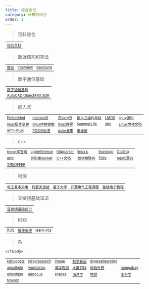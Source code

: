 ```yaml
---
title: 综合杂记
category: 计算机综合
order: 1
---
```


> 百科综合
<table width="1033" style="font-size: 0.8em;">
	<tbody>
		<tr>
			<td>
				<a href="https://www.coursehero.com/study-guides/" target="_blank">综合百科</a>
			</td>
		</tr>
	</tbody>
</table>

> 数据结构和算法
<table width="1033" style="font-size: 0.8em;">
	<tbody>
		<tr>
			<td>
				<a href="https://crypto.stanford.edu/pbc/notes/numbertheory/" target="_blank">数论</a>
			</td>
			<td>
				<a href="https://github.com/nhivp/coding-interview-university/blob/master/translations/README-cn.md" target="_blank">interview</a>
			</td>
			<td>
				<a href="https://www.baeldung.com/" target="_blank">baeldung</a>
			</td>
		</tr>
	</tbody>
</table>

> 数字通信基础
<table width="1033" style="font-size: 0.8em;">
	<tbody>
		<tr>
			<td>
				<a href="https://vincmazet.github.io/comnum/" target="_blank">数字通信基础</a>
			</td>
		</tr>
		<tr>
			<td>
				<a href="https://www.autodesk.com/developer-network/platform-technologies/autocad/objectarx" target="_blank">AutoCAD ObjectARX SDK</a>
			</td>
		</tr>
	</tbody>
</table>

> 嵌入式
<table width="1033" style="font-size: 0.8em;">
	<tbody>
		<tr>
			<td>
				<a href="https://github.com/nhivp/Awesome-Embedded" target="_blank">Embedded</a>
			</td>
			<td>
				<a href="https://github.com/microsoft/ELL" target="_blank">microsoft</a>
			</td>
			<td>
				<a href="https://github.com/ZhongYi-LinuxDriverDev" target="_blank">ZhongYi</a>
			</td>
			<td>
				<a href="https://weread.qq.com/web/reader/405321205b68794054e53fa" target="_blank">嵌入式操作系统</a>
			</td>
			<td>
				<a href="http://blog.chinaunix.net/uid/28032128.html" target="_blank">LMOS</a>
			</td>
			<td>
				<a href="https://github.com/torvalds/linux" target="_blank">linux源码</a>
			</td>
		</tr>
		<tr>
			<td>
				<a href="https://kernelnewbies.org/LinuxVersions" target="_blank">linux版本变更</a>
			</td>
			<td>
				<a href="https://mirror.bjtu.edu.cn/kernel/linux/kernel/" target="_blank">linux内核镜像</a>
			</td>
			<td>
				<a href="https://linux-kernel-labs.github.io/refs/heads/master/lectures/intro.html#overview-of-the-linux-kernel" target="_blank">linux教程</a>
			</td>
			<td>
				<a href="https://github.com/SummerLife/EmbeddedSystem" target="_blank">SummerLife</a>
			</td>
			<td>
				<a href="https://sbc-fish.github.io/sfpi/" target="_blank">sfpi</a>
			</td>
			<td>
				<a href="https://www.kernel.org/doc/html/latest/index.html" target="_blank">Linux内核文档</a>
			</td>
		</tr>
		<tr>
			<td>
				<a href="https://gitlab.arm.com/linux-arm/linux-rm/-/tree/master/" target="_blank">arm-linux</a>
			</td>
			<td>
				<a href="https://pubs.opengroup.org/onlinepubs/9699919799/" target="_blank">POSIX标准</a>
			</td>
			<td>
				<a href="https://courses.cs.duke.edu/spring22/" target="_blank">duke春季</a>
			</td>
			<td>
				<a href="https://www.cs.cmu.edu/afs/cs/academic/class/15745-s14/public/lectures/" target="_blank">编译器</a>
			</td>
		</tr>
	</tbody>
</table>

> c++
<table width="1033" style="font-size: 0.8em;">
	<tbody>
		<tr>
			<td>
				<a href="https://www.boost.org/" target="_blank">boost库官网</a>
			</td>
			<td>
				<a href="https://en.cppreference.com/w/cpp" target="_blank">cppreference</a>
			</td>
			<td>
				<a href="https://github.com/nekipelov/httpparser" target="_blank">httpparser</a>
			</td>
			<td>
				<a href="https://akaedu.github.io/book/index.html" target="_blank">linux c</a>
			</td>
			<td>
				<a href="https://www.learncpp.com/" target="_blank">learncpp</a>
			</td>
			<td>
				<a href="https://gitee.com/pan-junxian/CodingInterviewChinese2" target="_blank">Coding</a>
			</td>
		</tr>
		<tr>
			<td>
				<a href="https://developer.arm.com/" target="_blank">arm</a>
			</td>
			<td>
				<a href="https://github.com/mogware/nio" target="_blank">非阻塞socket</a>
			</td>
			<td>
				<a href="https://learn.microsoft.com/en-us/cpp/cpp/?view=msvc-170" target="_blank">C++文档</a>
			</td>
			<td>
				<a href="https://github.com/microsoft/IoT-For-Beginners" target="_blank">微软物联网</a>
			</td>
			<td>
				<a href="https://github.com/facebook/folly" target="_blank">Folly</a>
			</td>
			<td>
				<a href="https://github.com/nginx/nginx" target="_blank">nginx源码</a>
			</td>
		</tr>
		<tr>
			<td>
				<a href="file:///D:/Study/%E6%95%99%E6%9D%90%E4%B9%A6%E7%B1%8D/45%E7%AE%97%E6%B3%95/%E5%89%91%E6%8C%87OFFER%E5%90%8D%E4%BC%81%E9%9D%A2%E8%AF%95%E5%AE%98%E7%B2%BE%E8%AE%B2%E5%85%B8%E5%9E%8B%E7%BC%96%E7%A8%8B%E9%A2%98%E7%AC%AC2%E7%89%88.pdf" target="_blank">剑指OFFER</a>
			</td>
		</tr>
	</tbody>
</table>

> 物理
<table width="1033" style="font-size: 0.8em;">
	<tbody>
		<tr>
			<td>
				<a href="https://pressbooks.bccampus.ca/basicelectricity/front-matter/introduction/" target="_blank">电工基本用电</a>
			</td>
			<td>
				<a href="https://arxiv.org/abs/1908.09558" target="_blank">约瑟夫逊结</a>
			</td>
			<td>
				<a href="https://plato.stanford.edu/entries/qm/#BookUsefForBegi" target="_blank">量子力学</a>
			</td>
			<td>
				<a href="https://github.com/Artoriuz/OSEE" target="_blank">开源电气工程课程</a>
			</td>
			<td>
				<a href="https://www.electronicshub.org/tutorials/" target="_blank">基础电子教程</a>
			</td>
		</tr>
	</tbody>
</table>

> 显微镜基础知识
<table width="1033" style="font-size: 0.8em;">
	<tbody>
		<tr>
			<td>
				<a href="https://micro.magnet.fsu.edu/primer/anatomy/anatomy.html" target="_blank">显微镜基础知识</a>
			</td>
		</tr>
	</tbody>
</table>

> ROS
<table width="1033" style="font-size: 0.8em;">
	<tbody>
		<tr>
			<td>
				<a href="http://wiki.ros.org/ROS/Tutorials" target="_blank">ROS</a>
			</td>
			<td>
				<a href="https://www.toptal.com/robotics/introduction-to-robot-operating-system" target="_blank">操作系统</a>
			</td>
			<td>
				<a href="https://www.theconstructsim.com/ros-for-beginners-how-to-learn-ros/" target="_blank">learn-ros</a>
			</td>
		</tr>
	</tbody>
</table>

> 杂
<table width="1033" style="font-size: 0.8em;">
	<tbody>
		<tr>
			<td>
				<a href="https://www.kdnuggets.com/" target="_blank">kdnuggets</a>
			</td>
			<td>
				<a href="https://nirpyresearch.com/" target="_blank">nirpyresearch</a>
			</td>
			<td>
				<a href="https://medium.com/tag/image-processing/recommended" target="_blank">image</a>
			</td>
			<td>
				<a href="https://www.advancedsciencenews.com/" target="_blank">科学新闻</a>
			</td>
			<td>
				<a href="https://www.mygreatlearning.com/blog/" target="_blank">mygreatlearning</a>
			</td>
		</tr>
		<tr>
			<td>
				<a href="https://research.aimultiple.com/" target="_blank">aimultiple</a>
			</td>
			<td>
				<a href="https://www.worldatlas.com/" target="_blank">worldatlas</a>
			</td>
			<td>
				<a href="https://ioos.noaa.gov/" target="_blank">海洋观测</a>
			</td>
			<td>
				<a href="https://www.britannica.com/Science-Tech" target="_blank">大英百科</a>
			</td>
			<td>
				<a href="https://animal-world.com/" target="_blank">动物世界</a>
			</td>
			<td>
				<a href="https://news.mongabay.com/" target="_blank">mongabay</a>
			</td>
		</tr>
		<tr>
			<td>
				<a href="https://research.aimultiple.com/" target="_blank">aimultiple</a>
			</td>
			<td>
				<a href="https://www.elprocus.com/category/robotics/" target="_blank">elprocus</a>
			</td>
			<td>
				<a href="https://www.exploratorium.edu/snacks" target="_blank">snacks</a>
			</td>
			<td>
				<a href="https://rwu.pressbooks.pub/webboceanography/front-matter/preface/" target="_blank">海洋学</a>
			</td>
			<td>
				<a href="https://www.physicsclassroom.com/class/circuits/Lesson-1/Electric-Potential-Difference" target="_blank">物理</a>
			</td>
			<td>
				<a href="https://www.usgs.gov/special-topics/water-science-school/" target="_blank">水科学</a>
			</td>
		</tr>
		<tr>
			<td>
				<a href="https://www.collegesidekick.com/study-guides/towson-astronomy-2/the-nature-of-science" target="_blank">towson</a>
			</td>
		</tr>
		
	</tbody>
</table>

